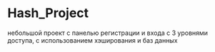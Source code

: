 # Hash_Project
небольшой проект с панелью регистрации и входа с 3 уровнями доступа, с  использованием хэширования и баз данных 
